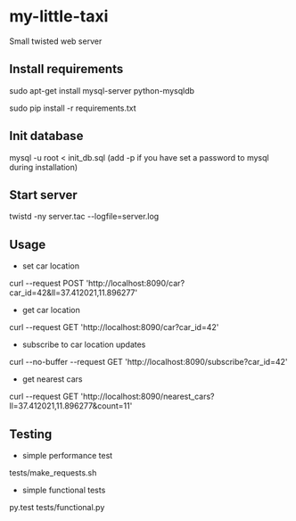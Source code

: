 my-little-taxi
==============
Small twisted web server

Install requirements
-------------------
sudo apt-get install mysql-server python-mysqldb

sudo pip install -r requirements.txt

Init database
--------------
mysql -u root < init_db.sql
(add -p if you have set a password to mysql during installation)

Start server
------------
twistd -ny server.tac --logfile=server.log

Usage
-----
* set car location

curl --request POST 'http://localhost:8090/car?car_id=42&ll=37.412021,11.896277'

* get car location

curl --request GET  'http://localhost:8090/car?car_id=42'

* subscribe to car location updates

curl  --no-buffer --request GET  'http://localhost:8090/subscribe?car_id=42'

* get nearest cars

curl --request GET 'http://localhost:8090/nearest_cars?ll=37.412021,11.896277&count=11'

Testing
-------
* simple performance test

tests/make_requests.sh

* simple functional tests

py.test tests/functional.py